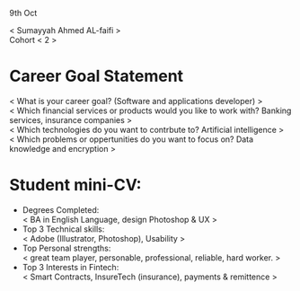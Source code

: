 9th Oct

< Sumayyah Ahmed AL-faifi >  
 Cohort < 2 >


 # Career Goal Statement 



   < What is your career goal? (Software and applications developer) >  
   < Which financial services or products would you like to work with? Banking services, insurance companies >  
   < Which technologies do you want to contrbute to? Artificial intelligence >  
   < Which problems or oppertunities do you want to focus on? Data knowledge and encryption >  

 # Student mini-CV:



   - Degrees Completed:    
         < BA in English Language, design Photoshop & UX >
   - Top 3 Technical skills:    
         <  Adobe (Illustrator, Photoshop), Usability >
   - Top Personal strengths:   
        < great team player, personable, professional, reliable, hard worker. >
   - Top 3 Interests in Fintech:    
        <  Smart Contracts,  InsureTech (insurance), payments & remittence >
